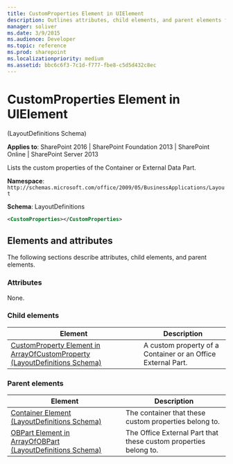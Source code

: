 ```yaml
---
title: CustomProperties Element in UIElement
description: Outlines attributes, child elements, and parent elements for the CustomProperties element in Sharepoint.
manager: soliver
ms.date: 3/9/2015
ms.audience: Developer
ms.topic: reference
ms.prod: sharepoint
ms.localizationpriority: medium
ms.assetid: bbc6c6f3-7c1d-f777-fbe8-c5d5d432c8ec
---
```


# CustomProperties Element in UIElement 

(LayoutDefinitions Schema)

**Applies to**: SharePoint 2016 | SharePoint Foundation 2013 | SharePoint Online | SharePoint Server 2013

Lists the custom properties of the Container or External Data Part.

**Namespace**: `http://schemas.microsoft.com/office/2009/05/BusinessApplications/Layout`

**Schema**: LayoutDefinitions

```XML
<CustomProperties></CustomProperties>
```

## Elements and attributes

The following sections describe attributes, child elements, and parent elements.

### Attributes

None.

### Child elements

|Element|Description|
|----------|-----------|
|[CustomProperty Element in ArrayOfCustomProperty (LayoutDefinitions Schema)](customproperty-element-in-arrayofcustomproperty-layoutdefinitions-schema.md)|A custom property of a Container or an Office External Part.|

### Parent elements

|Element|Description|
|----------|-----------|
|[Container Element (LayoutDefinitions Schema)](container-element-layoutdefinitions-schema.md)|The container that these custom properties belong to.|
|[OBPart Element in ArrayOfOBPart (LayoutDefinitions Schema)](obpart-element-in-arrayofobpart-layoutdefinitions-schema.md)|The Office External Part that these custom properties belong to.|







